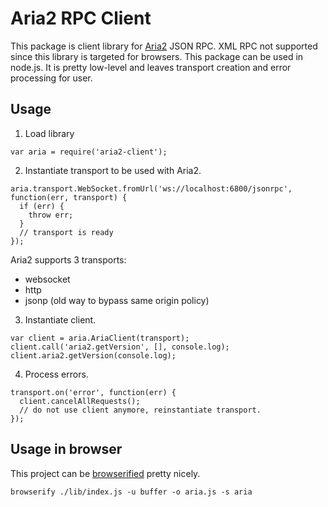 # Aria2 RPC Client

This package is client library for [Aria2](https://aria2.github.io/) JSON RPC. XML RPC not supported since this library
is targeted for browsers. This package can be used in node.js. It is pretty low-level and leaves transport creation and
error processing for user.

## Usage

1. Load library
```
var aria = require('aria2-client');
```

2. Instantiate transport to be used with Aria2.
```
aria.transport.WebSocket.fromUrl('ws://localhost:6800/jsonrpc', function(err, transport) {
  if (err) {
    throw err;
  }
  // transport is ready
});
```

Aria2 supports 3 transports:

 * websocket
 * http
 * jsonp (old way to bypass same origin policy)

3. Instantiate client.
```
var client = aria.AriaClient(transport);
client.call('aria2.getVersion', [], console.log);
client.aria2.getVersion(console.log);
```

4. Process errors.
```
transport.on('error', function(err) {
  client.cancelAllRequests();
  // do not use client anymore, reinstantiate transport.
});
```

## Usage in browser

This project can be [browserified](http://browserify.org/) pretty nicely.
```
browserify ./lib/index.js -u buffer -o aria.js -s aria
```